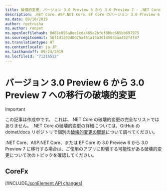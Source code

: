 ```yaml
---
title: 破壊的変更、バージョン 3.0 Preview 6 から 3.0 Preview 7 - .NET Core
description: .NET Core、ASP.NET Core、EF Core のバージョン 3.0 Preview 6 から 3.0 Preview 7 への破壊的変更の一覧を示します。
ms.date: 09/10/2019
author: rpetrusha
ms.author: ronpet
ms.openlocfilehash: 8d81c056a0ee1cda465e2bfef80bc685bb697975
ms.sourcegitcommit: 56f1d1203d0075a461a10a301459d3aa452f4f47
ms.translationtype: HT
ms.contentlocale: ja-JP
ms.lasthandoff: 09/24/2019
ms.locfileid: "71216512"
---
```

# <a name="breaking-changes-for-migration-from-version-30-preview-6-to-30-preview-7"></a>バージョン 3.0 Preview 6 から 3.0 Preview 7 への移行の破壊的変更

> [!IMPORTANT]
> この記事は作成中です。 これは、.NET Core の破壊的変更の完全なリストではありません。 .NET Core の破壊的変更の詳細については、GitHub の dotnet/docs リポジトリで個別の[破壊的変更の問題](https://github.com/dotnet/docs/issues?q=is%3Aissue+is%3Aopen+label%3Abreaking-change)について調べてください。

.NET Core、ASP.NET Core、または EF Core の 3.0 Preview 6 から 3.0 Preview 7 に移行する場合は、ご使用のアプリに影響する可能性がある破壊的変更について次のトピックを確認してください。

## <a name="corefx"></a>CoreFx

[!INCLUDE[JsonElement API changes](~/includes/core-changes/corefx/jsonelement-api-changes.md)]
